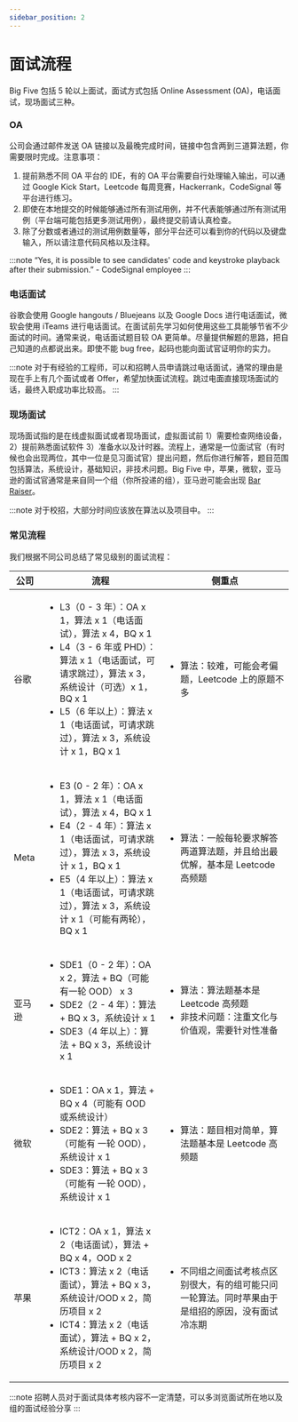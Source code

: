 ```yaml
---
sidebar_position: 2
---
```


# 面试流程

Big Five 包括 5 轮以上面试，面试方式包括 Online Assessment (OA)，电话面试，现场面试三种。

### OA
公司会通过邮件发送 OA 链接以及最晚完成时间，链接中包含两到三道算法题，你需要限时完成。注意事项：

1. 提前熟悉不同 OA 平台的 IDE，有的 OA 平台需要自行处理输入输出，可以通过 Google Kick Start，Leetcode 每周竞赛，Hackerrank，CodeSignal 等平台进行练习。
2. 即使在本地提交的时候能够通过所有测试用例，并不代表能够通过所有测试用例（平台端可能包括更多测试用例），最终提交前请认真检查。
3. 除了分数或者通过的测试用例数量等，部分平台还可以看到你的代码以及键盘输入，所以请注意代码风格以及注释。

:::note
“Yes, it is possible to see candidates' code and keystroke playback after their submission.” - CodeSignal employee
:::

### 电话面试
谷歌会使用 Google hangouts / Bluejeans 以及 Google Docs 进行电话面试，微软会使用 iTeams 进行电话面试。在面试前先学习如何使用这些工具能够节省不少面试的时间。通常来说，电话面试题目较 OA 更简单。尽量提供解题的思路，把自己知道的点都说出来。即使不能 bug free，起码也能向面试官证明你的实力。

:::note
对于有经验的工程师，可以和招聘人员申请跳过电话面试，通常的理由是现在手上有几个面试或者 Offer，希望加快面试流程。跳过电面直接现场面试的话，最终入职成功率比较高。
:::

### 现场面试
现场面试指的是在线虚拟面试或者现场面试，虚拟面试前 1）需要检查网络设备，2）提前熟悉面试软件 3）准备水以及计时器。流程上，通常是一位面试官（有时候也会出现两位，其中一位是见习面试官）提出问题，然后你进行解答，题目范围包括算法，系统设计，基础知识，非技术问题。Big Five 中，苹果，微软，亚马逊的面试官通常是来自同一个组（你所投递的组），亚马逊可能会出现 [Bar Raiser](https://blog.aboutamazon.eu/working-at-amazon/what-is-a-bar-raiser-at-amazon)。

:::note
对于校招，大部分时间应该放在算法以及项目中。
:::

### 常见流程

我们根据不同公司总结了常见级别的面试流程：

| 公司        | 流程   | 侧重点 |
| ----------- | ----   | -----  |
| 谷歌        | <ul><li>L3（0 - 3 年）：OA x 1，算法 x 1（电话面试），算法 x 4，BQ x 1</li><li>L4（3 - 6 年或 PHD）：算法 x 1（电话面试，可请求跳过），算法 x 3，系统设计（可选）x 1，BQ x 1</li><li>L5（6 年以上）：算法 x 1（电话面试，可请求跳过），算法 x 3，系统设计 x 1，BQ x 1</li></ul>       | <ul><li>算法：较难，可能会考偏题，Leetcode 上的原题不多</li></ul>       | 
| Meta        | <ul><li>E3 (0 - 2 年）：OA x 1，算法 x 1（电话面试），算法 x 4，BQ x 1</li><li>E4（2 - 4 年）：算法 x 1（电话面试，可请求跳过），算法 x 3，系统设计 x 1，BQ x 1</li><li>E5（4 年以上）：算法 x 1（电话面试，可请求跳过），算法 x 3，系统设计 x 1（可能有两轮），BQ x 1</li></ul>       | <ul><li>算法：一般每轮要求解答两道算法题，并且给出最优解，基本是 Leetcode 高频题</li></ul> |
| 亚马逊      | <ul><li>SDE1（0 - 2 年）：OA x 2，算法 + BQ（可能有一轮 OOD） x 3</li><li>SDE2（2 - 4 年）：算法 + BQ x 3，系统设计 x 1</li><li>SDE3（4 年以上）：算法 + BQ x 3，系统设计 x 1</li></ul>       | <ul><li>算法：算法题基本是 Leetcode 高频题</li><li>非技术问题：注重文化与价值观，需要针对性准备</li></ul>      |
| 微软        | <ul><li>SDE1：OA x 1，算法 + BQ x 4（可能有 OOD 或系统设计）</li><li>SDE2：算法 + BQ x 3（可能有 一轮 OOD），系统设计 x 1</li><li>SDE3：算法 + BQ x 3（可能有 一轮 OOD），系统设计 x 1</li></ul>       | <ul><li>算法：题目相对简单，算法题基本是 Leetcode 高频题</li></ul> |
| 苹果        | <ul><li>ICT2：OA x 1，算法 x 2（电话面试），算法 + BQ x 4，OOD x 2</li><li>ICT3：算法 x 2（电话面试），算法 + BQ x 3，系统设计/OOD x 2，简历项目 x 2</li><li>ICT4：算法 x 2（电话面试），算法 + BQ x 2，系统设计/OOD x 2，简历项目 x 2</li></ul>        | <ul><li>不同组之间面试考核点区别很大，有的组可能只问一轮算法。同时苹果由于是组招的原因，没有面试冷冻期</li></ul> |

:::note
招聘人员对于面试具体考核内容不一定清楚，可以多浏览面试所在地以及组的面试经验分享
:::
